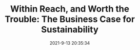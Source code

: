 ---
"title": "Within Reach, and Worth the Trouble: The Business Case for Sustainability"
"date": "2021-9-13 20:35:34"
"feed_name": "INDUSTRYWEEK"
"feed_website": "https://www.industryweek.com/"
"feed_rss": "https://www.industryweek.com/__rss/website-scheduled-content.xml?input=%7B%22sectionAlias%22%3A%22home%22%7D"
"link": "https://www.industryweek.com/leadership/corporate-responsibility/article/21175188/within-reach-and-worth-the-trouble-the-business-case-for-sustainability"
"file": "_posts/2021-1-1-2705d99415a0e98715d63b9bdb8384b23127f3e1.md"
"accident": "0"
"drilling": "0"
"dead": "0"
"injured": "0"
---